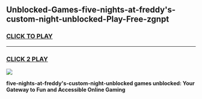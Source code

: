 
## Unblocked-Games-five-nights-at-freddy's-custom-night-unblocked-Play-Free-zgnpt
<h3>
<a href="https://premium76.site?title=five-nights-at-freddy's-custom-night-unblocked&ref=12A">CLICK TO PLAY</a></h3>
<hr>

<h3>
<a href="https://premium76.site?title=five-nights-at-freddy's-custom-night-unblocked&ref=12A">CLICK 2 PLAY</a>
  
</h3>

<a href="https://premium76.site?title=five-nights-at-freddy's-custom-night-unblocked&ref=12A"><img src="https://clearcache.store/games.png"></a>


**five-nights-at-freddy's-custom-night-unblocked games unblocked: Your Gateway to Fun and Accessible Online Gaming**
